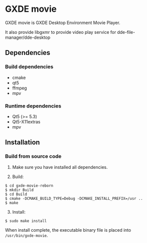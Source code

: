 # GXDE movie

GXDE movie is GXDE Desktop Environment Movie Player.

It also provide libgxmr to provide video play service for dde-file-manager/dde-desktop

## Dependencies

### Build dependencies

* cmake
* qt5
* ffmpeg
* mpv

### Runtime dependencies

* Qt5 (>= 5.3)
* Qt5-X11extras
* mpv

## Installation

### Build from source code

1. Make sure you have installed all dependencies.

2. Build:
```
$ cd gxde-movie-reborn
$ mkdir Build
$ cd Build
$ cmake -DCMAKE_BUILD_TYPE=Debug -DCMAKE_INSTALL_PREFIX=/usr ..
$ make
```

3. Install:
```
$ sudo make install
```

When install complete, the executable binary file is placed into `/usr/bin/gxde-movie`.

